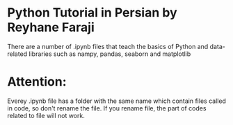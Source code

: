 # Python Tutorial in Persian by Reyhane Faraji
There are a number of .ipynb files that teach the basics of Python and data-related libraries such as nampy, pandas, seaborn and matplotlib

# Attention:
Everey .ipynb file has a folder with the same name which contain files called in code, so don't rename the file. If you rename file, the part of codes related to file will not work.
